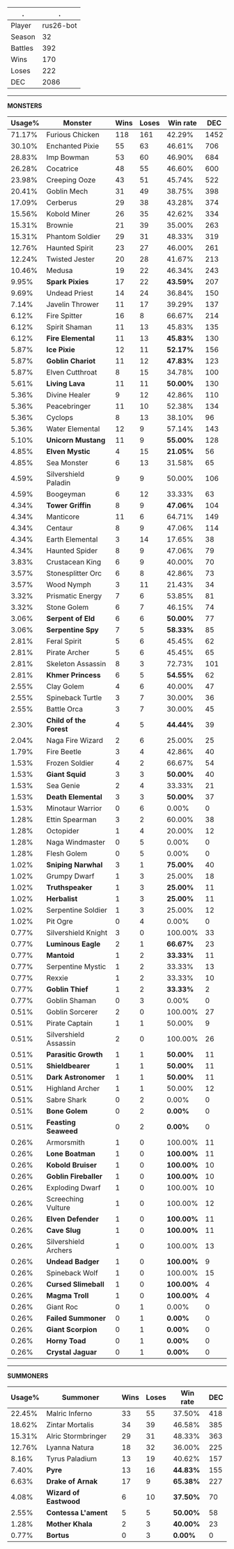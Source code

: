 .|.
|-|-
Player|rus26-bot
Season|32
Battles|392
Wins|170
Loses|222
DEC|2086

---
**MONSTERS**

Usage%|Monster|Wins|Loses|Win rate|DEC|
-|-|-|-|-|-|
71.17%|Furious Chicken|118|161|42.29%|1452|
30.10%|Enchanted Pixie|55|63|46.61%|706|
28.83%|Imp Bowman|53|60|46.90%|684|
26.28%|Cocatrice|48|55|46.60%|600|
23.98%|Creeping Ooze|43|51|45.74%|522|
20.41%|Goblin Mech|31|49|38.75%|398|
17.09%|Cerberus|29|38|43.28%|374|
15.56%|Kobold Miner|26|35|42.62%|334|
15.31%|Brownie|21|39|35.00%|263|
15.31%|Phantom Soldier|29|31|48.33%|319|
12.76%|Haunted Spirit|23|27|46.00%|261|
12.24%|Twisted Jester|20|28|41.67%|213|
10.46%|Medusa|19|22|46.34%|243|
9.95%|**Spark Pixies**|17|22|**43.59%**|207|
9.69%|Undead Priest|14|24|36.84%|150|
7.14%|Javelin Thrower|11|17|39.29%|137|
6.12%|Fire Spitter|16|8|66.67%|214|
6.12%|Spirit Shaman|11|13|45.83%|135|
6.12%|**Fire Elemental**|11|13|**45.83%**|130|
5.87%|**Ice Pixie**|12|11|**52.17%**|156|
5.87%|**Goblin Chariot**|11|12|**47.83%**|123|
5.87%|Elven Cutthroat|8|15|34.78%|100|
5.61%|**Living Lava**|11|11|**50.00%**|130|
5.36%|Divine Healer|9|12|42.86%|110|
5.36%|Peacebringer|11|10|52.38%|134|
5.36%|Cyclops|8|13|38.10%|96|
5.36%|Water Elemental|12|9|57.14%|143|
5.10%|**Unicorn Mustang**|11|9|**55.00%**|128|
4.85%|**Elven Mystic**|4|15|**21.05%**|56|
4.85%|Sea Monster|6|13|31.58%|65|
4.59%|Silvershield Paladin|9|9|50.00%|106|
4.59%|Boogeyman|6|12|33.33%|63|
4.34%|**Tower Griffin**|8|9|**47.06%**|104|
4.34%|Manticore|11|6|64.71%|149|
4.34%|Centaur|8|9|47.06%|114|
4.34%|Earth Elemental|3|14|17.65%|38|
4.34%|Haunted Spider|8|9|47.06%|79|
3.83%|Crustacean King|6|9|40.00%|70|
3.57%|Stonesplitter Orc|6|8|42.86%|73|
3.57%|Wood Nymph|3|11|21.43%|34|
3.32%|Prismatic Energy|7|6|53.85%|81|
3.32%|Stone Golem|6|7|46.15%|74|
3.06%|**Serpent of Eld**|6|6|**50.00%**|77|
3.06%|**Serpentine Spy**|7|5|**58.33%**|85|
2.81%|Feral Spirit|5|6|45.45%|62|
2.81%|Pirate Archer|5|6|45.45%|65|
2.81%|Skeleton Assassin|8|3|72.73%|101|
2.81%|**Khmer Princess**|6|5|**54.55%**|62|
2.55%|Clay Golem|4|6|40.00%|47|
2.55%|Spineback Turtle|3|7|30.00%|36|
2.55%|Battle Orca|3|7|30.00%|45|
2.30%|**Child of the Forest**|4|5|**44.44%**|39|
2.04%|Naga Fire Wizard|2|6|25.00%|25|
1.79%|Fire Beetle|3|4|42.86%|40|
1.53%|Frozen Soldier|4|2|66.67%|54|
1.53%|**Giant Squid**|3|3|**50.00%**|40|
1.53%|Sea Genie|2|4|33.33%|21|
1.53%|**Death Elemental**|3|3|**50.00%**|37|
1.53%|Minotaur Warrior|0|6|0.00%|0|
1.28%|Ettin Spearman|3|2|60.00%|38|
1.28%|Octopider|1|4|20.00%|12|
1.28%|Naga Windmaster|0|5|0.00%|0|
1.28%|Flesh Golem|0|5|0.00%|0|
1.02%|**Sniping Narwhal**|3|1|**75.00%**|40|
1.02%|Grumpy Dwarf|1|3|25.00%|18|
1.02%|**Truthspeaker**|1|3|**25.00%**|11|
1.02%|**Herbalist**|1|3|**25.00%**|11|
1.02%|Serpentine Soldier|1|3|25.00%|12|
1.02%|Pit Ogre|0|4|0.00%|0|
0.77%|Silvershield Knight|3|0|100.00%|33|
0.77%|**Luminous Eagle**|2|1|**66.67%**|23|
0.77%|**Mantoid**|1|2|**33.33%**|11|
0.77%|Serpentine Mystic|1|2|33.33%|13|
0.77%|Rexxie|1|2|33.33%|10|
0.77%|**Goblin Thief**|1|2|**33.33%**|2|
0.77%|Goblin Shaman|0|3|0.00%|0|
0.51%|Goblin Sorcerer|2|0|100.00%|27|
0.51%|Pirate Captain|1|1|50.00%|9|
0.51%|Silvershield Assassin|2|0|100.00%|26|
0.51%|**Parasitic Growth**|1|1|**50.00%**|11|
0.51%|**Shieldbearer**|1|1|**50.00%**|11|
0.51%|**Dark Astronomer**|1|1|**50.00%**|11|
0.51%|Highland Archer|1|1|50.00%|12|
0.51%|Sabre Shark|0|2|0.00%|0|
0.51%|**Bone Golem**|0|2|**0.00%**|0|
0.51%|**Feasting Seaweed**|0|2|**0.00%**|0|
0.26%|Armorsmith|1|0|100.00%|11|
0.26%|**Lone Boatman**|1|0|**100.00%**|11|
0.26%|**Kobold Bruiser**|1|0|**100.00%**|10|
0.26%|**Goblin Fireballer**|1|0|**100.00%**|10|
0.26%|Exploding Dwarf|1|0|100.00%|10|
0.26%|Screeching Vulture|1|0|100.00%|12|
0.26%|**Elven Defender**|1|0|**100.00%**|11|
0.26%|**Cave Slug**|1|0|**100.00%**|11|
0.26%|Silvershield Archers|1|0|100.00%|13|
0.26%|**Undead Badger**|1|0|**100.00%**|9|
0.26%|Spineback Wolf|1|0|100.00%|15|
0.26%|**Cursed Slimeball**|1|0|**100.00%**|4|
0.26%|**Magma Troll**|1|0|**100.00%**|4|
0.26%|Giant Roc|0|1|0.00%|0|
0.26%|**Failed Summoner**|0|1|**0.00%**|0|
0.26%|**Giant Scorpion**|0|1|**0.00%**|0|
0.26%|**Horny Toad**|0|1|**0.00%**|0|
0.26%|**Crystal Jaguar**|0|1|**0.00%**|0|

---
**SUMMONERS**

Usage%|Summoner|Wins|Loses|Win rate|DEC|
-|-|-|-|-|-|
22.45%|Malric Inferno|33|55|37.50%|418|
18.62%|Zintar Mortalis|34|39|46.58%|385|
15.31%|Alric Stormbringer|29|31|48.33%|363|
12.76%|Lyanna Natura|18|32|36.00%|225|
8.16%|Tyrus Paladium|13|19|40.62%|157|
7.40%|**Pyre**|13|16|**44.83%**|155|
6.63%|**Drake of Arnak**|17|9|**65.38%**|227|
4.08%|**Wizard of Eastwood**|6|10|**37.50%**|70|
2.55%|**Contessa L'ament**|5|5|**50.00%**|58|
1.28%|**Mother Khala**|2|3|**40.00%**|23|
0.77%|**Bortus**|0|3|**0.00%**|0|
